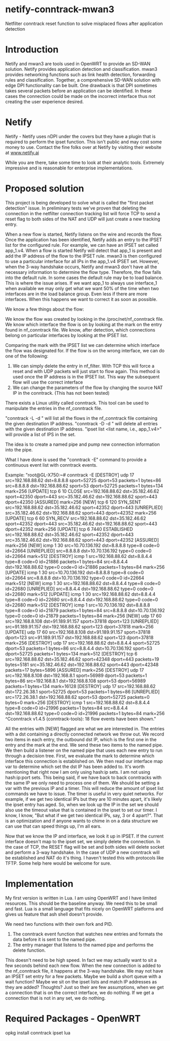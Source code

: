 # netify-conntrack-mwan3
Netfilter conntrack reset function to solve misplaced flows after application detection

# Introduction

Netify and mwan3 are tools used in OpenWRT to provide an SD-WAN solution. Netify provides application detection and classification. mwan3 provides networking functions such as link health detection, forwarding rules and classification. Together, a comprehensive SD-WAN solution with edge DPI functionality can be built. One drawback is that DPI sometimes takes several packets before an application can be identified. In these cases the connection could be made on the incorrect interface thus not creating the user experience desired.

# Netify

Netify - Netify uses nDPI under the covers but they have a plugin that is required to perform the ipset function. This isn't public and may cost some money to use. Contact the fine folks over at Netify by visiting their website at www.netify.ai

While you are there, take some time to look at their analytic tools. Extremely impressive and is reasonable for enterprise implementations.

# Proposed solution

This project is being developed to solve what is called the "first packet detection" issue. In preliminary tests we've proven that deleting the connection in the netfilter connection tracking list will force TCP to send a reset flag to both sides of the NAT and UDP will just create a new tracking entry.

When a new flow is started, Netify listens on the wire and records the flow. Once the application has been identified, Netify adds an entry to the IPSET list for the configured rule. For example, we can have an IPSET set called app_1.v4. When a flow is started Netify will detect that app_1 is present and add the IP address of the flow to the IPSET rule. mwan3 is then configured to use a particular interface for all IPs in the app_1.v4 IPSET set. However, when the 3-way handshake occurs, Netify and mwan3 don't have all the necessary information to determine the flow type. Therefore, the flow falls into the default rule. In some cases the default rule may be to load balance. This is where the issue arises. If we want app_1 to always use interface_1 when available we may only get what we want 50% of the time when two interfaces are in the load balance group. Even less if there are more interfaces. When this happens we want to correct it as soon as possible. 

We know a few things about the flow:

We know the flow was created by looking in the /proc/net/nf_conntrack file.
We know which interface the flow is on by looking at the mark on the entry found in nf_conntrack file.
We know, after detection, which connections belong on particular interfaces by looking at the IPSET list.

Comparing the mark with the IPSET list we can determine which interface the flow was designated for. If the flow is on the wrong interface, we can do one of the following:

1. We can simply delete the entry in nf_filter. With TCP this will force a reset and with UDP packets will just start to flow again. This method is used once the IP address is in the IPSET list. This way the subsequent flow will use the correct interface
2. We can change the parameters of the flow by changing the source NAT IP in the conntrack. (This has not been tested)

There exists a Linux utility called conntrack. This tool can be used to manipulate the entries in the nf_conntrack file. 

"conntrack -L -d <ip address>" will list all the flows in the nf_conntrack file containing the given destination IP address.
"conntrack -D -d <ip address>" will delete all entries with the given destination IP address.
"ipset list <list name, i.e., app_1.v4>" will provide a list of IPS in the set.
  
The idea is to create a named pipe and pump new connection information into the pipe.

What I have done is used the "conntrack -E" command to provide a continuous event list with conntrack events.
  
Example:
"root@GL-X750:~# conntrack -E
[DESTROY] udp      17 src=192.168.88.62 dst=8.8.8.8 sport=52725 dport=53 packets=1 bytes=86 src=8.8.8.8 dst=192.168.88.62 sport=53 dport=52725 packets=1 bytes=134 mark=256
[UPDATE] tcp      6 10 CLOSE src=192.168.88.62 dst=35.182.46.62 sport=42350 dport=443 src=35.182.46.62 dst=192.168.88.62 sport=443 dport=42350 [ASSURED] mark=256
[NEW] tcp      6 120 SYN_SENT src=192.168.88.62 dst=35.182.46.62 sport=42352 dport=443 [UNREPLIED] src=35.182.46.62 dst=192.168.88.62 sport=443 dport=42352 mark=256
[UPDATE] tcp      6 60 SYN_RECV src=192.168.88.62 dst=35.182.46.62 sport=42352 dport=443 src=35.182.46.62 dst=192.168.88.62 sport=443 dport=42352 mark=256
[UPDATE] tcp      6 7440 ESTABLISHED src=192.168.88.62 dst=35.182.46.62 sport=42352 dport=443 src=35.182.46.62 dst=192.168.88.62 sport=443 dport=42352 [ASSURED] mark=256
[NEW] icmp     1 30 src=10.70.136.192 dst=8.8.8.8 type=8 code=0 id=22664 [UNREPLIED] src=8.8.8.8 dst=10.70.136.192 type=0 code=0 id=22664 mark=512
[DESTROY] icmp     1 src=192.168.88.62 dst=8.8.4.4 type=8 code=0 id=21886 packets=1 bytes=84 src=8.8.4.4 dst=192.168.88.62 type=0 code=0 id=21886 packets=1 bytes=84 mark=256
[UPDATE] icmp     1 30 src=10.70.136.192 dst=8.8.8.8 type=8 code=0 id=22664 src=8.8.8.8 dst=10.70.136.192 type=0 code=0 id=22664 mark=512
    [NEW] icmp     1 30 src=192.168.88.62 dst=8.8.4.4 type=8 code=0 id=22680 [UNREPLIED] src=8.8.4.4 dst=192.168.88.62 type=0 code=0 id=22680 mark=512
 [UPDATE] icmp     1 30 src=192.168.88.62 dst=8.8.4.4 type=8 code=0 id=22680 src=8.8.4.4 dst=192.168.88.62 type=0 code=0 id=22680 mark=512
[DESTROY] icmp     1 src=10.70.136.192 dst=8.8.8.8 type=8 code=0 id=21879 packets=1 bytes=84 src=8.8.8.8 dst=10.70.136.192 type=0 code=0 id=21879 packets=1 bytes=84 mark=256
    [NEW] udp      17 60 src=192.168.8.108 dst=91.189.91.157 sport=37818 dport=123 [UNREPLIED] src=91.189.91.157 dst=192.168.88.62 sport=123 dport=37818 mark=256
 [UPDATE] udp      17 60 src=192.168.8.108 dst=91.189.91.157 sport=37818 dport=123 src=91.189.91.157 dst=192.168.88.62 sport=123 dport=37818 mark=256
[DESTROY] udp      17 src=192.168.88.62 dst=8.8.4.4 sport=52725 dport=53 packets=1 bytes=86 src=8.8.4.4 dst=10.70.136.192 sport=53 dport=52725 packets=1 bytes=134 mark=512
[DESTROY] tcp      6 src=192.168.88.62 dst=35.182.46.62 sport=42348 dport=443 packets=19 bytes=5181 src=35.182.46.62 dst=192.168.88.62 sport=443 dport=42348 packets=17 bytes=5896 [ASSURED] mark=256
[DESTROY] udp      17 src=192.168.8.108 dst=192.168.8.1 sport=56989 dport=53 packets=1 bytes=86 src=192.168.8.1 dst=192.168.8.108 sport=53 dport=56989 packets=1 bytes=134 mark=16128
[DESTROY] udp      17 src=192.168.88.62 dst=172.26.38.1 sport=52725 dport=53 packets=1 bytes=86 [UNREPLIED] src=172.26.38.1 dst=192.168.88.62 sport=53 dport=52725 packets=0 bytes=0 mark=256
[DESTROY] icmp     1 src=192.168.88.62 dst=8.8.4.4 type=8 code=0 id=21996 packets=1 bytes=84 src=8.8.4.4 dst=192.168.88.62 type=0 code=0 id=21996 packets=1 bytes=84 mark=256
^Cconntrack v1.4.5 (conntrack-tools): 18 flow events have been shown."
  
All the entries with [NEW] flagged are what we are interested in. The entries with a dst containing a directly connected network we throw out. We record two items in each entry, the outbound dst IP, which is the first one in the entry and the mark at the end. We send these two items to the named pipe. We then build a listener on the named pipe that uses each new entry to run through a decision tree. First, we evaluate the mark to determine which interface this connection is established on. We then read our interface map var to determine which set the dst IP has been added to. It's worth mentioning that right now I am only using hash:ip sets. I am not using hash:ip:port sets. This being said, if we have back to back conntracks with the same IP we only need to process one of them. We should be setting a var with the previous IP and a timer. This will reduce the amount of ipset list commands we have to issue. The timer is useful in very quiet networks. For example, if we get two identical IPs but they are 10 minutes apart, it's likely the ipset entry has aged. So, when we look up the IP in the set we should also use the timeout value that is contained in the ipset to set our timer. I know, I know, "But what if we get two identical IPs, say, 3 or 4 apart?". That is an optimization and if anyone wants to chime in on a data structure we can use that can speed things up, I'm all ears.
  
Now that we know the IP and interface, we look it up in IPSET. If the current interface doesn't map to the ipset set, we simply delete the connection. In the case of TCP, the RESET flag will be set and both sides will delete socket and perform a 3-way handshake. In the case of UDP a new conntrack will be established and NAT do it's thing. I haven't tested this with protocols like TFTP. Some help here would be welcome for sure.
  
# Implementation

My first version is written in Lua. I am using OpenWRT and I have limited resources. This should be the baseline anyway. We need this to be small and fast. Lua is a small language that fits nicely on OpenWRT platforms and gives us feature that ash shell doesn't provide. 
  
We need two functions with their own fork and PID.
  
  1. The conntrack event function that watches new entries and formats the data before it is sent to the named pipe.
  2. The entry manager that listens to the named pipe and performs the delete function.
  
This doesn't need to be high speed. In fact we may actually want to sit a few seconds behind each new flow. When the new connection is added to the nf_conntrack file, it happens at the 3-way handshake. We may not have an IPSET set entry for a few packets. Maybe we build a short queue with a wait function? Maybe we sit on the ipset lists and match IP addresses as they are added? Thoughts? Just so their are few assumptions, when we get a connection that is on the correct interface, we do nothing. If we get a connection that is not in any set, we do nothing. 

# Required Packages - OpenWRT
  
opkg install conntrack ipset lua


